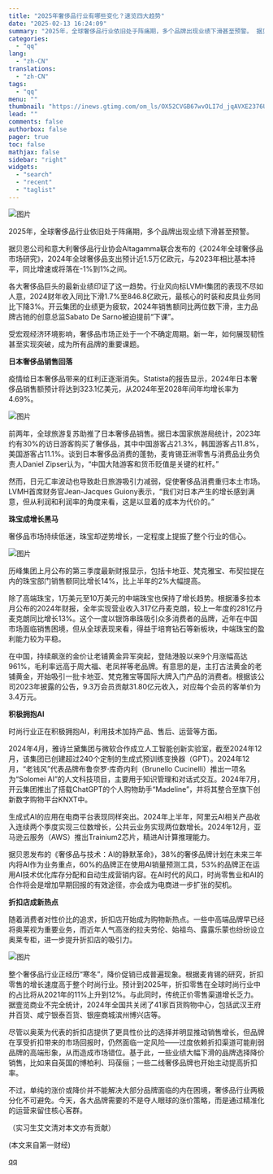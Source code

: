 ```yaml
---
title: "2025年奢侈品行业有哪些变化？速览四大趋势"
date: "2025-02-13 16:24:09"
summary: "2025年，全球奢侈品行业依旧处于阵痛期，多个品牌出现业绩下滑甚至预警。 据贝恩公司和意大利奢侈品行..."
categories:
  - "qq"
lang:
  - "zh-CN"
translations:
  - "zh-CN"
tags:
  - "qq"
menu: ""
thumbnail: "https://inews.gtimg.com/om_ls/OX52CVGB67wvOLI7d_jqAVXE2376UIGRAZ2IUT2kKFGdYAA_640360/0"
lead: ""
comments: false
authorbox: false
pager: true
toc: false
mathjax: false
sidebar: "right"
widgets:
  - "search"
  - "recent"
  - "taglist"
---
```


![图片](https://inews.gtimg.com/om_bt/OQa1sPl4pDTG71zivZdqYgiFzQPkLXMqXshHGpQVCsBJsAA/641)

2025年，全球奢侈品行业依旧处于阵痛期，多个品牌出现业绩下滑甚至预警。

据贝恩公司和意大利奢侈品行业协会Altagamma联合发布的《2024年全球奢侈品市场研究》，2024年全球奢侈品支出预计近1.5万亿欧元，与2023年相比基本持平，同比增速或将落在-1%到1%之间。

各大奢侈品巨头的最新业绩印证了这一趋势。行业风向标LVMH集团的表现不尽如人意，2024财年收入同比下滑1.7%至846.8亿欧元，最核心的时装和皮具业务同比下降3%。开云集团的业绩更为疲软，2024年销售额同比两位数下滑，主力品牌古驰的创意总监Sabato De Sarno被迫提前“下课”。

受宏观经济环境影响，奢侈品市场正处于一个不确定周期。新一年，如何展现韧性甚至实现突破，成为所有品牌的重要课题。

**日本奢侈品销售回落**

疫情给日本奢侈品带来的红利正逐渐消失。Statista的报告显示，2024年日本奢侈品销售额预计将达到323.1亿美元，从2024年至2028年间年均增长率为4.69%。

![图片](https://inews.gtimg.com/om_bt/OIpLum35up3KqIVaM8KoHy6qy2HRJnmJnodo9cR1mYHU0AA/641)

前两年，全球旅游复苏助推了日本奢侈品销售。据日本国家旅游局统计，2023年约有30%的访日游客购买了奢侈品，其中中国游客占21.3%，韩国游客占11.8%，美国游客占11.1%。谈到日本奢侈品消费的蓬勃，麦肯锡亚洲零售与消费品业务负责人Daniel Zipser认为，“中国大陆游客和货币贬值是关键的杠杆。”

然而，日元汇率波动也导致赴日旅游吸引力减弱，促使奢侈品消费重归本土市场。LVMH首席财务官Jean-Jacques Guiony表示，“我们对日本产生的增长感到满意，但从利润和利润率的角度来看，这是以显着的成本为代价的。”

**珠宝成增长黑马**

奢侈品市场持续低迷，珠宝却逆势增长，一定程度上提振了整个行业的信心。

![图片](https://inews.gtimg.com/om_bt/OH0G51_Ol9jYeetAnNiTApHxZ2Rxx0Bp5wAoOThM1tpGwAA/641)

历峰集团上月公布的第三季度最新财报显示，包括卡地亚、梵克雅宝、布契拉提在内的珠宝部门销售额同比增长14%，比上半年的2%大幅提高。

除了高端珠宝，1万美元至10万美元的中端珠宝也保持了增长趋势。根据潘多拉本月公布的2024年财报，全年实现营业收入317亿丹麦克朗，较上一年度的281亿丹麦克朗同比增长13%。这个一度以银饰串珠吸引众多消费者的品牌，近年在中国市场面临销售困境，但从全球表现来看，得益于培育钻石等新板块，中端珠宝的盈利能力较为平稳。

在中国，持续飙涨的金价让老铺黄金异军突起，登陆港股以来9个月涨幅高达961%，毛利率远高于周大福、老凤祥等老品牌。有意思的是，主打古法黄金的老铺黄金，开始吸引一批卡地亚、梵克雅宝等国际大牌入门产品的消费者。根据该公司2023年披露的公告，9.3万会员贡献31.80亿元收入，对应每个会员的客单价为3.4万元。

**积极拥抱AI**

时尚行业正在积极拥抱AI，利用技术加持产品、售后、运营等方面。

2024年4月，雅诗兰黛集团与微软合作成立人工智能创新实验室，截至2024年12月，该集团已创建超过240个定制的生成式预训练变换器（GPT）。2024年12月，“老钱风”代表品牌布鲁奈罗·库奇内利（Brunello Cucinelli）推出一项名为“Solomei AI”的人文科技项目，主要用于知识管理和对话式交互。2024年7月，开云集团推出了搭载ChatGPT的个人购物助手“Madeline”，并将其整合至旗下创新数字购物平台KNXT中。

生成式AI的应用在电商平台表现同样突出。2024年上半年，阿里云AI相关产品收入连续两个季度实现三位数增长，公共云业务实现两位数增长。2024年12月，亚马逊云服务（AWS）推出Trainium2芯片，精进AI计算推理能力。

据贝恩发布的《奢侈品与技术：AI的静默革命》，38%的奢侈品牌计划在未来三年内将AI作为业务重点，60%的品牌正在使用AI销量预测工具，53%的品牌正在运用AI技术优化库存分配和自动生成营销内容。在AI时代的风口，时尚零售业和AI的合作将会是增加早期回报的有效途径，亦会成为电商进一步扩张的契机。

**折扣店成新热点**

随着消费者对性价比的追求，折扣店开始成为购物新热点。一些中高端品牌早已经将奥莱视为重要业务，而近年人气高涨的拉夫劳伦、始祖鸟、露露乐蒙也纷纷设立奥莱专柜，进一步提升折扣店的吸引力。

![图片](https://inews.gtimg.com/om_bt/OPi3sM4MeIeiwiNiWSykn-yz_gx21Wrlvd9_u5jiX80aUAA/641)

整个奢侈品行业正经历“寒冬”，降价促销已成普遍现象。根据麦肯锡的研究，折扣零售的增长速度高于整个时尚行业。预计到2025年，折扣零售在全球时尚行业中的占比将从2021年的11%上升到12%。与此同时，传统正价零售渠道增长乏力。据壹览商业不完全统计，2024年全国共关闭了41家百货购物中心，包括武汉王府井百货、咸宁银泰百货、银座商城滨州博兴店等。

尽管以奥莱为代表的折扣店提供了更具性价比的选择并明显推动销售增长，但品牌在享受折扣带来的市场回报时，仍然面临一定风险——过度依赖折扣渠道可能削弱品牌的高端形象，从而造成市场错位。基于此，一些业绩大幅下滑的品牌选择降价销售，比如来自英国的博柏利、玛葆俪；一些二线奢侈品牌也开始主动提高折扣率。

不过，单纯的涨价或降价并不能解决大部分品牌面临的内在困境，奢侈品行业两极分化不可避免。今天，各大品牌需要的不是夺人眼球的涨价策略，而是通过精准化的运营来留住核心客群。

（实习生艾文清对本文亦有贡献）

 (本文来自第一财经)

[qq](https://new.qq.com/rain/a/20250213A05SV700)
